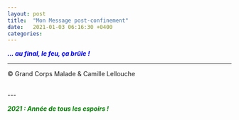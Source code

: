 ```yaml
---
layout: post
title:  "Mon Message post-confinement"
date:   2021-01-03 06:16:30 +0400
categories: 
---
```

<!---

<br/>
<span style="color: blue">***Masqué ou non !***</span>
<span style="color: green">***... avec ou sans Masque !***</span>
<br/>

--->


<span style="color: blue">***... au final, le feu, ça brûle !***</span>
<br/>


---
&copy;  Grand Corps Malade & Camille Lellouche

<br>
---


<span style="color: green">***2021 : Année de tous les espoirs !***</span>


<!---
<span style="color: red">***L'île de la Réunion privée de liberté par les autorités pour le réveillon du 31/12/2020. Hélico et forces de l'ordre en nombre : tous les moyens sont déployés. Incompréhensible !***</span>
<br/>
<span style="color: green">***Pour autant, il ne faut pas oublier le crépuscule de cette année 2020 !***</span>
![Coucher de soleil du 31/12/2020]({{ site.url }}/img/coucher.jpg)

<br/>

--->